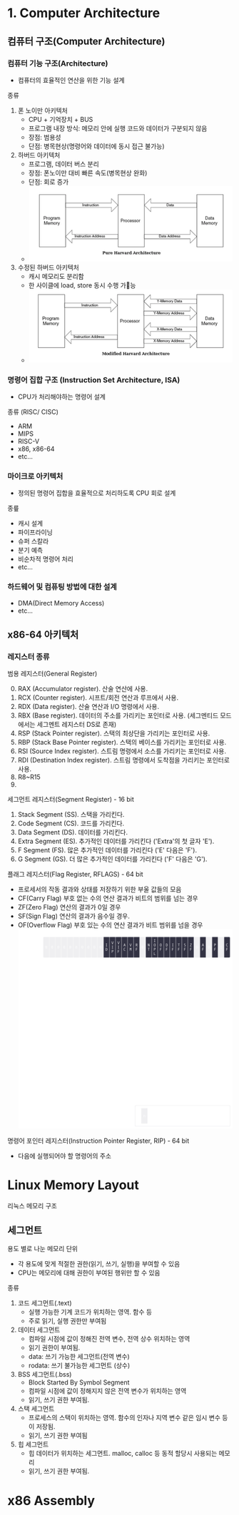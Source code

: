# 1. Computer Architecture

## 컴퓨터 구조(Computer Architecture)

### 컴퓨터 기능 구조(Architecture)
- 컴퓨터의 효율적인 연산을 위한 기능 설계

종류
1. 폰 노이만 아키텍처
	- CPU + 기억장치 + BUS 
	- 프로그램 내장 방식: 메모리 안에 실행 코드와 데이터가 구분되지 않음
	- 장점: 범용성
	- 단점: 병목현상(명령어와 데이터에 동시 접근 불가능)
2. 하버드 아키텍처
	- 프로그램, 데이터 버스 분리
	- 장점: 폰노이만 대비 빠른 속도(병목현상 완화)
	- 단점: 회로 증가
	- ![pure-harvard](images/Pasted%20image%2020231015115819.png)
1. 수정된 하버드 아키텍처
	- 캐시 메모리도 분리함
	- 한 사이클에 load, store 동시 수행 가능
	- ![](images/Pasted%20image%2020231015115916.png)

### 명령어 집합 구조 (Instruction Set Architecture, ISA)
- CPU가 처리해야하는 명령어 설계

종류 (RISC/ CISC)
- ARM
- MIPS
- RISC-V
- x86, x86-64
- etc...

### 마이크로 아키텍처
- 정의된 명령어 집합을 효율적으로 처리하도록 CPU 회로 설계

종륲
- 캐시 설계
- 파이프라이닝
- 슈퍼 스칼라
- 분기 예측
- 비순차적 명령어 처리
- etc...

### 하드웨어 및 컴퓨팅 방법에 대한 설계
- DMA(Direct Memory Access) 
- etc...



## x86-64 아키텍처

### 레지스터 종류

범용 레지스터(General Register) 

0. RAX (Accumulator register). 산술 연산에 사용.
1. RCX (Counter register). 시프트/회전 연산과 루프에서 사용.
2. RDX (Data register). 산술 연산과 I/O 명령에서 사용.
3. RBX (Base register). 데이터의 주소를 가리키는 포인터로 사용. (세그멘티드 모드에서는 세그멘트 레지스터 DS로 존재)
4. RSP (Stack Pointer register). 스택의 최상단을 가리키는 포인터로 사용.
5. RBP (Stack Base Pointer register). 스택의 베이스를 가리키는 포인터로 사용.
6. RSI (Source Index register). 스트림 명령에서 소스를 가리키는 포인터로 사용.
7. RDI (Destination Index register). 스트림 명령에서 도착점을 가리키는 포인터로 사용.
8. R8~R15
9. 

세그먼트 레지스터(Segment Register)  - 16 bit
1. Stack Segment (SS). 스택을 가리킨다.
2. Code Segment (CS). 코드를 가리킨다.
3. Data Segment (DS). 데이터를 가리킨다.
4. Extra Segment (ES). 추가적인 데이터를 가리킨다 ('Extra'의 첫 글자 'E').
5. F Segment (FS). 많은 추가적인 데이터를 가리킨다 ('E' 다음은 'F').
6. G Segment (GS). 더 많은 추가적인 데이터를 가리킨다 ('F' 다음은 'G').

플래그 레지스터(Flag Register, RFLAGS)  - 64 bit
- 프로세서의 작동 결과와 상태를 저장하기 위한 부울 값들의 모음
- CF(Carry Flag) 부호 없는 수의 연산 결과가 비트의 범위를 넘는 경우
- ZF(Zero Flag) 연산의 결과가 0일 경우
- SF(Sign Flag) 연산의 결과가 음수일 경우.
- OF(Overflow Flag) 부호 있는 수의 연산 결과가 비트 범위를 넘을 경우
![flag-register](images/Pasted%20image%2020231015124234.png)


명령어 포인터 레지스터(Instruction Pointer Register, RIP) - 64 bit
- 다음에 실행되어야 할 명령어의 주소

# Linux Memory Layout

리눅스 메모리 구조

## 세그먼트

용도 별로 나눈 메모리 단위
- 각 용도에 맞게 적절한 권한(읽기, 쓰기, 실행)을 부여할 수 있음
- CPU는 메모리에 대해 권한이 부여된 행위만 할 수 있음

종류

1. 코드 세그먼트(.text)
	- 실행 가능한 기계 코드가 위치하는 영역. 함수 등
	- 주로 읽기, 실행 권한만 부여됨
2. 데이터 세그먼트
	- 컴파일 시점에 값이 정해진 전역 변수, 전역 상수 위치하는 영역
	- 읽기 권한이 부여됨.
	- data:  쓰기 가능한 세그먼트(전역 변수)
	- rodata:  쓰기 불가능한 세그먼트 (상수)
3. BSS 세그먼트(.bss)
	- Block Started By Symbol Segment
	- 컴파일 시점에 값이 정해지지 않은 전역 변수가 위치하는 영역
	- 읽기, 쓰기 권한 부여됨.
4. 스택 세그먼트
	- 프로세스의 스택이 위치하는 영역. 함수의 인자나 지역 변수 같은 임시 변수 등이 저장됨.
	- 읽기, 쓰기 권한 부여됨
5. 힙 세그먼트
	- 힙 데이터가 위치하는 세그먼트. malloc, calloc 등 동적 할당시 사용되는 메모리
	- 읽기, 쓰기 권한 부여됨.


# x86 Assembly